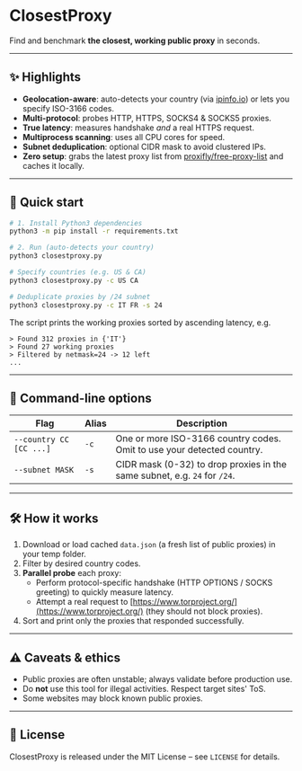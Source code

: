 # ClosestProxy

Find and benchmark **the closest, working public proxy** in seconds.

---

## ✨ Highlights

- **Geolocation-aware**: auto-detects your country (via [ipinfo.io](https://ipinfo.io/)) or lets you specify ISO-3166 codes.
- **Multi-protocol**: probes HTTP, HTTPS, SOCKS4 & SOCKS5 proxies.
- **True latency**: measures handshake _and_ a real HTTPS request.
- **Multiprocess scanning**: uses all CPU cores for speed.
- **Subnet deduplication**: optional CIDR mask to avoid clustered IPs.
- **Zero setup**: grabs the latest proxy list from [proxifly/free-proxy-list](https://github.com/proxifly/free-proxy-list) and caches it locally.

---

## 🚀 Quick start

```bash
# 1. Install Python3 dependencies
python3 -m pip install -r requirements.txt

# 2. Run (auto-detects your country)
python3 closestproxy.py

# Specify countries (e.g. US & CA)
python3 closestproxy.py -c US CA

# Deduplicate proxies by /24 subnet
python3 closestproxy.py -c IT FR -s 24
```

The script prints the working proxies sorted by ascending latency, e.g.

```
> Found 312 proxies in {'IT'}
> Found 27 working proxies
> Filtered by netmask=24 -> 12 left
...
```

---

## 🔧 Command-line options

| Flag | Alias | Description |
|------|-------|-------------|
| `--country CC [CC ...]` | `-c` | One or more ISO-3166 country codes. Omit to use your detected country. |
| `--subnet MASK` | `-s` | CIDR mask (0-32) to drop proxies in the same subnet, e.g. `24` for `/24`. |

---

## 🛠 How it works

1. Download or load cached `data.json` (a fresh list of public proxies) in your temp folder.
2. Filter by desired country codes.
3. **Parallel probe** each proxy:
   - Perform protocol-specific handshake (HTTP OPTIONS / SOCKS greeting) to quickly measure latency.
   - Attempt a real request to [https://www.torproject.org/](https://www.torproject.org/) (they should not block proxies).
4. Sort and print only the proxies that responded successfully.

---

## ⚠️ Caveats & ethics

- Public proxies are often unstable; always validate before production use.
- Do **not** use this tool for illegal activities. Respect target sites' ToS.
- Some websites may block known public proxies.

---

## 📄 License

ClosestProxy is released under the MIT License – see `LICENSE` for details.
